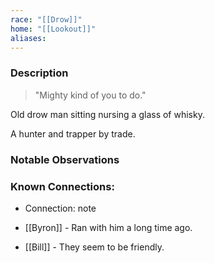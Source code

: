 ```yaml
---
race: "[[Drow]]" 
home: "[[Lookout]]"
aliases:
---
```


### Description

>"Mighty kind of you to do."

Old drow man sitting nursing a glass of whisky.

A hunter and trapper by trade.

### Notable Observations

### Known Connections:
- Connection: note

- [[Byron]] - Ran with him a long time ago.
- [[Bill]] - They seem to be friendly.